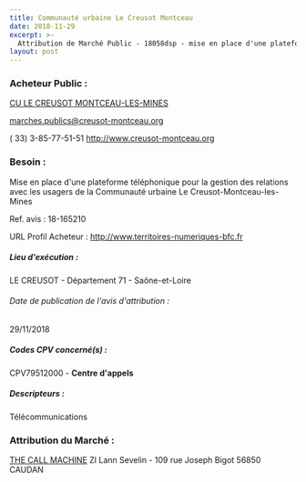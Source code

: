 ```yaml
---
title: Communauté urbaine Le Creusot Montceau
date: 2018-11-29
excerpt: >-
  Attribution de Marché Public - 18058dsp - mise en place d'une plateforme téléphonique pour la gestion des relations avec les usagers de la communauté urbaine le creusot-montceau-les-mines
layout: post
---
```


### Acheteur Public : 
<a href="/acheteur-137/siren-247100290"> CU LE CREUSOT MONTCEAU-LES-MINES</a><br/>



marches.publics@creusot-montceau.org

( 33) 3-85-77-51-51
http://www.creusot-montceau.org
### Besoin :

Mise en place d'une plateforme téléphonique pour la gestion des relations avec les usagers de la Communauté urbaine Le Creusot-Montceau-les- Mines

Ref. avis : 18-165210

URL Profil Acheteur : http://www.territoires-numeriques-bfc.fr

##### Lieu d'exécution :

LE CREUSOT - Département 71 - Saône-et-Loire

###### Date de publication de l'avis d'attribution : 
29/11/2018

##### Codes CPV concerné(s) :
CPV79512000 - **Centre d'appels** <br/>

##### Descripteurs :
Télécommunications <br/>

### Attribution du Marché :
<a href="/entreprise-564/siren-479470031"> THE CALL MACHINE</a>    ZI Lann Sevelin - 109 rue Joseph Bigot 56850 CAUDAN <br/>
